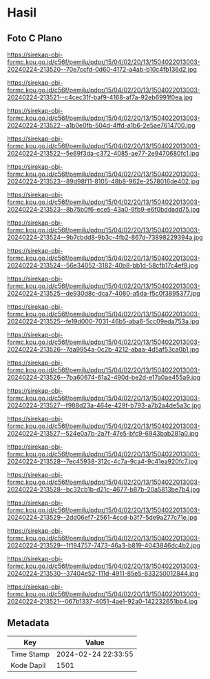# Hasil

## Foto C Plano

https://sirekap-obj-formc.kpu.go.id/c56f/pemilu/pdpr/15/04/02/20/13/1504022013003-20240224-213520--70e7ccfd-0d60-4172-a4ab-b10c4fb136d2.jpg

https://sirekap-obj-formc.kpu.go.id/c56f/pemilu/pdpr/15/04/02/20/13/1504022013003-20240224-213521--c4cec31f-baf9-4168-af7a-92eb6991f0ea.jpg

https://sirekap-obj-formc.kpu.go.id/c56f/pemilu/pdpr/15/04/02/20/13/1504022013003-20240224-213522--a1b0e0fb-504d-4ffd-a1b6-2e5ae7614700.jpg

https://sirekap-obj-formc.kpu.go.id/c56f/pemilu/pdpr/15/04/02/20/13/1504022013003-20240224-213522--5e69f3da-c372-4085-ae77-2e9470680fc1.jpg

https://sirekap-obj-formc.kpu.go.id/c56f/pemilu/pdpr/15/04/02/20/13/1504022013003-20240224-213523--89d98f11-8105-48b8-962e-2578016de402.jpg

https://sirekap-obj-formc.kpu.go.id/c56f/pemilu/pdpr/15/04/02/20/13/1504022013003-20240224-213523--8b75b0f6-ece5-43a0-9fb9-e6f0bddadd75.jpg

https://sirekap-obj-formc.kpu.go.id/c56f/pemilu/pdpr/15/04/02/20/13/1504022013003-20240224-213524--9b7cbdd8-9b3c-4fb2-867d-73898229394a.jpg

https://sirekap-obj-formc.kpu.go.id/c56f/pemilu/pdpr/15/04/02/20/13/1504022013003-20240224-213524--56e34052-3182-40b8-bb1d-58cfb17c4ef9.jpg

https://sirekap-obj-formc.kpu.go.id/c56f/pemilu/pdpr/15/04/02/20/13/1504022013003-20240224-213525--de930d8c-dca7-4080-a5da-f5c0f3895377.jpg

https://sirekap-obj-formc.kpu.go.id/c56f/pemilu/pdpr/15/04/02/20/13/1504022013003-20240224-213525--fe19d000-7031-46b5-aba6-5cc09eda753a.jpg

https://sirekap-obj-formc.kpu.go.id/c56f/pemilu/pdpr/15/04/02/20/13/1504022013003-20240224-213526--7da9954a-0c2b-4212-abaa-4d5af53ca0b1.jpg

https://sirekap-obj-formc.kpu.go.id/c56f/pemilu/pdpr/15/04/02/20/13/1504022013003-20240224-213526--7ba60674-61a2-490d-be2d-e17a0ae455a9.jpg

https://sirekap-obj-formc.kpu.go.id/c56f/pemilu/pdpr/15/04/02/20/13/1504022013003-20240224-213527--f988d23a-464e-429f-b793-a7b2a4de5a3c.jpg

https://sirekap-obj-formc.kpu.go.id/c56f/pemilu/pdpr/15/04/02/20/13/1504022013003-20240224-213527--524e0a7b-2a7f-47e5-bfc9-6943bab281a0.jpg

https://sirekap-obj-formc.kpu.go.id/c56f/pemilu/pdpr/15/04/02/20/13/1504022013003-20240224-213528--7ec45938-312c-4c7a-9ca4-9c41ea920fc7.jpg

https://sirekap-obj-formc.kpu.go.id/c56f/pemilu/pdpr/15/04/02/20/13/1504022013003-20240224-213528--bc32cb1b-d21c-4677-b87b-20a5813be7b4.jpg

https://sirekap-obj-formc.kpu.go.id/c56f/pemilu/pdpr/15/04/02/20/13/1504022013003-20240224-213529--2dd06ef7-2561-4ccd-b3f7-5de9a277c71e.jpg

https://sirekap-obj-formc.kpu.go.id/c56f/pemilu/pdpr/15/04/02/20/13/1504022013003-20240224-213529--1f194757-7473-46a3-b819-4043846dc4b2.jpg

https://sirekap-obj-formc.kpu.go.id/c56f/pemilu/pdpr/15/04/02/20/13/1504022013003-20240224-213530--37404e52-111d-4911-85e5-833250012844.jpg

https://sirekap-obj-formc.kpu.go.id/c56f/pemilu/pdpr/15/04/02/20/13/1504022013003-20240224-213521--067b1337-4051-4ae1-92a0-142232651bb4.jpg


## Metadata

| Key        | Value               |
| ---------- | ------------------- |
| Time Stamp | 2024-02-24 22:33:55 |
| Kode Dapil | 1501                |



